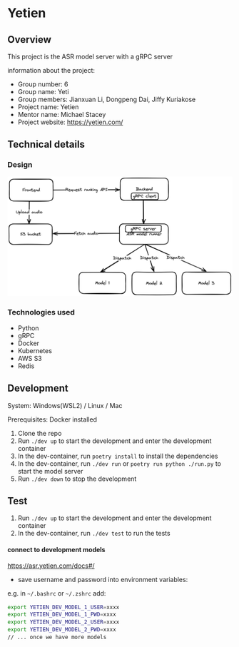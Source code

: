 # Yetien

## Overview

This project is the ASR model server with a gRPC server

information about the project:

* Group number: 6
* Group name: Yeti
* Group members: Jianxuan Li, Dongpeng Dai, Jiffy Kuriakose
* Project name: Yetien
* Mentor name: Michael Stacey
* Project website: https://yetien.com/

## Technical details

### Design

![Flow chart](./docs/flow.png)

### Technologies used

* Python
* gRPC
* Docker
* Kubernetes
* AWS S3
* Redis

## Development

System: Windows(WSL2) / Linux / Mac

Prerequisites: Docker installed

1. Clone the repo
1. Run `./dev up` to start the development and enter the development container
1. In the dev-container, run `poetry install` to install the dependencies
1. In the dev-container, run `./dev run` or `poetry run python ./run.py` to start the model server
3. Run `./dev down` to stop the development

## Test

1. Run `./dev up` to start the development and enter the development container
1. In the dev-container, run `./dev test` to run the tests

#### connect to development models

https://asr.yetien.com/docs#/

* save username and password into environment variables:

e.g. in `~/.bashrc` or `~/.zshrc` add:

```bash
export YETIEN_DEV_MODEL_1_USER=xxxx
export YETIEN_DEV_MODEL_1_PWD=xxxx
export YETIEN_DEV_MODEL_2_USER=xxxx
export YETIEN_DEV_MODEL_2_PWD=xxxx
// ... once we have more models
```
